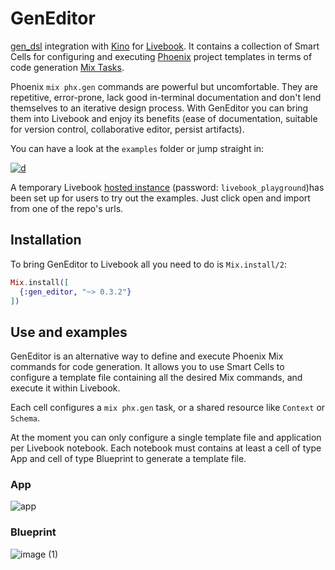 # GenEditor
[gen_dsl](https://github.com/beltranaceves/gen_dsl) integration with [Kino](https://github.com/livebook-dev/kino) for [Livebook](https://livebook.dev/). It contains a collection of Smart Cells for configuring and executing [Phoenix](https://www.phoenixframework.org/) project templates in terms of code generation [Mix Tasks](https://hexdocs.pm/phoenix/Mix.Tasks.Phx.Gen.html).

Phoenix `mix phx.gen` commands are powerful but uncomfortable. They are repetitive, error-prone, lack good in-terminal documentation and don't lend themselves to an iterative design process. With GenEditor you can bring them into Livebook and enjoy its benefits (ease of documentation, suitable for version control, collaborative editor, persist artifacts).

You can have a look at the `examples` folder or jump straight in:

[![d](https://livebook.dev/badge/v1/blue.svg)](https://livebook.dev/run?url=https%3A%2F%2Fgithub.com%2Fbeltranaceves%2Fgen_editor%2Fblob%2Fmain%2Fexamples%2Fauth_users_comments_admin.livemd)

A temporary Livebook [hosted instance](https://huggingface.co/spaces/beltranaceves/livebook) (password: `livebook_playground`)has been set up for users to try out the examples. Just click open and import from one of the repo's urls.

## Installation

To bring GenEditor to Livebook all you need to do is `Mix.install/2`:

```elixir
Mix.install([
  {:gen_editor, "~> 0.3.2"}
])
```

## Use and examples
GenEditor is an alternative way to define and execute Phoenix Mix commands for code generation. It allows you to use Smart Cells to configure a template file containing all the desired Mix commands, and execute it within Livebook.

Each cell configures a `mix phx.gen` task, or a shared resource like `Context` or `Schema`.

At the moment you can only configure a single template file and application per Livebook notebook. Each notebook must contains at least a cell of type App and cell of type Blueprint to generate a template file.

### App
![app](https://github.com/user-attachments/assets/eeb0aa63-ab85-4b6c-9c8e-ec771f13fd5c)
### Blueprint
![image (1)](https://github.com/user-attachments/assets/cb1661b6-8701-4a8f-a11a-00e10c8e4101)

